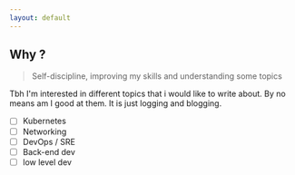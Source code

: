 ```yaml
---
layout: default
---
```



## Why ?
> Self-discipline, improving my skills
> and understanding some topics

Tbh I'm interested in different topics that i would like to write about. 
By no means am I good at them. It is just logging and blogging. 

* [ ] Kubernetes
* [ ] Networking
* [ ] DevOps / SRE
* [ ] Back-end dev
* [ ] low level dev
